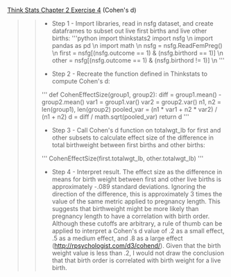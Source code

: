 [Think Stats Chapter 2 Exercise 4](http://greenteapress.com/thinkstats2/html/thinkstats2003.html#toc24) (Cohen's d)

>> * Step 1 - Import libraries, read in nsfg dataset, and create dataframes to subset out live first births and live other births:
>>'''python
import thinkstats2
import nsfg \n
import pandas as pd \n
import math \n
nsfg = nsfg.ReadFemPreg() \n
first = nsfg[(nsfg.outcome == 1) & (nsfg.birthord == 1)] \n
other = nsfg[(nsfg.outcome == 1) & (nsfg.birthord != 1)] \n
'''
>>
>>* Step 2 - Recreate the function defined in Thinkstats to compute Cohen's d:
>>
>>'''
def CohenEffectSize(group1, group2):
  diff = group1.mean() - group2.mean()
  var1 = group1.var()
  var2 = group2.var()
  n1, n2 = len(group1), len(group2)
  pooled_var = (n1 * var1 + n2 * var2) / (n1 + n2)
  d = diff / math.sqrt(pooled_var)
  return d
'''
>>
>>* Step 3 - Call Cohen's d function on totalwgt_lb for first and other subsets to calculate effect size of the difference in total birthweight between first births and other births:
>>
>>'''
CohenEffectSize(first.totalwgt_lb, other.totalwgt_lb)
'''
>>
>>* Step 4 - Interpret result. The effect size as the difference in means for birth weight between first and other live births is approximately -.089 standard deviations. Ignoring the direction of the difference, this is approximately 3 times the value of the same metric applied to pregnancy length. This suggests that birthweight might be more likely than pregnancy length to have a correlation with birth order. Although these cutoffs are arbitrary, a rule of thumb can be applied to interpret a Cohen's d value of .2 as a small effect, .5 as a medium effect, and .8 as a large effect (http://rpsychologist.com/d3/cohend/). Given that the birth weight value is less than .2, I would not draw the conclusion that that birth order is correlated with birth weight for a live birth.
